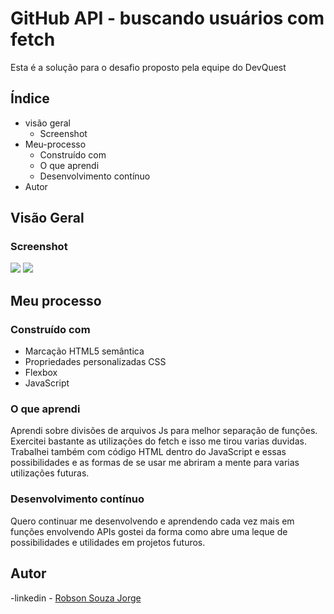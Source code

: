 # GitHub API - buscando usuários com fetch

Esta é a solução para o desafio proposto pela equipe do DevQuest

## Índice

- visão geral
	- Screenshot
- Meu-processo
	- Construído com
	- O que aprendi
	- Desenvolvimento contínuo
- Autor

## Visão Geral 

### Screenshot 

![](./src/screenshot/gitHub-usuario.gif)
![](./src/screenshot/gitHub-usuario-mobile.gif)


## Meu processo

### Construído com

- Marcação HTML5 semântica
- Propriedades personalizadas CSS
- Flexbox
- JavaScript

### O que aprendi

Aprendi sobre divisões de arquivos Js para melhor separação de funções.
Exercitei bastante as utilizações do fetch e isso me tirou varias duvidas.
Trabalhei também com código HTML dentro do JavaScript e essas possibilidades e as formas de se usar me abriram a mente para varias utilizações futuras.

### Desenvolvimento contínuo

Quero continuar me desenvolvendo e aprendendo cada vez mais em funções envolvendo APIs gostei da forma como abre uma leque de possibilidades e utilidades em projetos futuros. 

## Autor

-linkedin - [Robson Souza Jorge](https://www.linkedin.com/in/robson-jorge-62a12a26a/)
